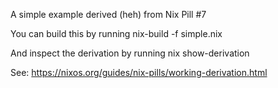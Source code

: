 A simple example derived (heh) from Nix Pill #7


You can build this by running
nix-build -f simple.nix

And inspect the derivation by running
nix show-derivation

See:
https://nixos.org/guides/nix-pills/working-derivation.html
